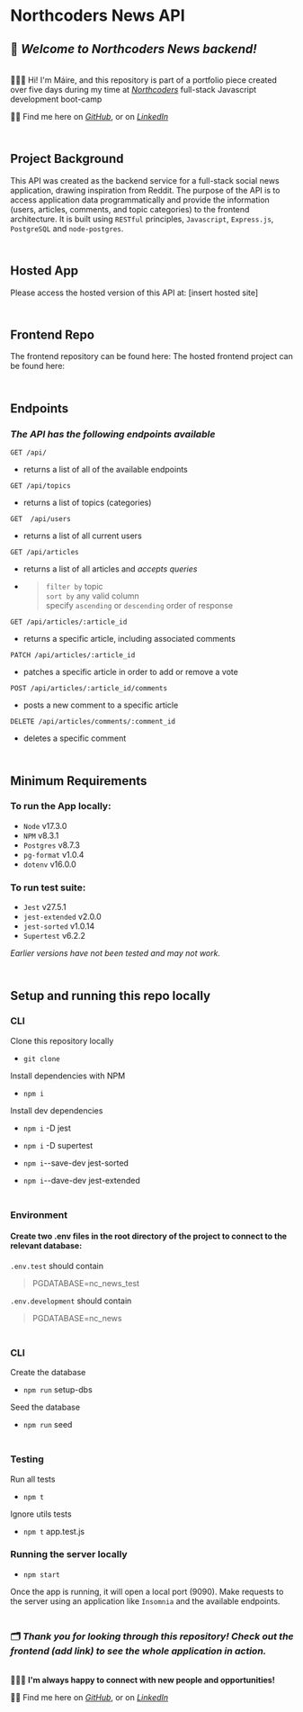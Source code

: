 # Northcoders News API

## 📰 *Welcome to Northcoders News backend!* 

<br> 👩🏽‍💻 Hi! I'm Máire, and this repository is part of a portfolio piece created over five days during my time at *[Northcoders](https://northcoders.com/company/about-us)* full-stack Javascript development boot-camp 

👋🏽 Find me here on *[GitHub](https://github.com/maire-digital "let's connect!")*, or on *[LinkedIn](https://www.linkedin.com/in/maire-dev/ "let's connect!")* 

## <br> Project Background

This API was created as the backend service for a full-stack social news application, drawing inspiration from Reddit. The purpose of the API is to access application data programmatically and provide the information (users, articles, comments, and topic categories) to the frontend architecture. It is built using `RESTful` principles, `Javascript`, `Express.js`, `PostgreSQL` and `node-postgres`.

## <br> Hosted App

Please access the hosted version of this API at: [insert hosted site]

## <br> Frontend Repo <br>

The frontend repository can be found here:
The hosted frontend project can be found here:

## <br> Endpoints <br>

### *The API has the following endpoints available* 

`GET /api/ ` 
* returns a list of all of the available endpoints

`GET /api/topics`
* returns a list of topics (categories)

`GET  /api/users`
* returns a list of all current users

`GET /api/articles`
* returns a list of all articles and *accepts queries*
* > `filter by` topic <br> `sort by` any valid column <br> specify `ascending` or `descending` order of response 

`GET /api/articles/:article_id`
* returns a specific article, including associated comments

`PATCH /api/articles/:article_id`
* patches a specific article in order to add or remove a vote

`POST /api/articles/:article_id/comments`
* posts a new comment to a specific article

`DELETE /api/articles/comments/:comment_id`
* deletes a specific comment


## <br> Minimum Requirements  <br>

### To run the App locally:
* `Node` v17.3.0
* `NPM` v8.3.1 
* `Postgres` v8.7.3 
* `pg-format` v1.0.4 
* `dotenv` v16.0.0
    
### To run test suite:
* `Jest` v27.5.1
* `jest-extended` v2.0.0
* `jest-sorted` v1.0.14
* `Supertest` v6.2.2

*Earlier versions have not been tested and may not work.*

## <br> Setup and running this repo locally

### CLI
Clone this repository locally

* `git clone`

Install dependencies with NPM 

* `npm i`

Install dev dependencies

* `npm i` -D jest

* `npm i` -D supertest

* `npm i`--save-dev jest-sorted

* `npm i`--dave-dev jest-extended

### <br> Environment

#### Create two .env files in the root directory of the project to connect to the relevant database:

`.env.test` should contain

>PGDATABASE=nc_news_test

`.env.development` should contain

>PGDATABASE=nc_news

### <br> CLI
Create the database
* `npm run` setup-dbs

Seed the database
* `npm run` seed

### <br> Testing

Run all tests

* `npm t `

Ignore utils tests

* `npm t` app.test.js

### Running the server locally

* `npm start`

Once the app is running, it will open a local port (9090). Make requests to the server using an application like `Insomnia` and the available endpoints. <br>

### <br>🗂 ***Thank you for looking through this repository! Check out the frontend (add link) to see the whole application in action.***

<br>👩🏽‍💻 **I'm always happy to connect with new people and opportunities!** 

👋🏽 Find me here on *[GitHub](https://github.com/maire-digital "let's connect!")*, or on *[LinkedIn](https://www.linkedin.com/in/maire-dev/ "let's connect!")* 